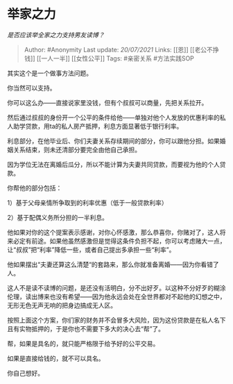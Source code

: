 # 举家之力
*是否应该举全家之力支持男友读博？*

> Author: #Anonymity 
Last update: *20/07/2021* 
Links: [[恩]] [[老公不挣钱]] [[一人一半]] [[女性公平]]
Tags: #亲密关系 #方法实践SOP   

其实这个是一个做事方法问题。

你当然可以支持。

你可以这么办——直接说家里没钱，但有个叔叔可以商量，先把关系拉开。

然后通过叔叔的身份开一个公平的条件给他——单独对他个人发放的优惠利率的私人助学贷款，用ta的私人房产抵押，利息方面显著低于银行利率。

利息部分，在他毕业后、你们夫妻关系存续期间的部分，你可以跟他分担。如果婚姻关系结束，则未还清部分要完全由他自己承担。

因为学位无法在离婚后瓜分，所以不能计算为夫妻共同贷款，而要视为他的个人贷款。

你帮他的部分包括：

1）基于父母亲情所争取到的利率优惠（低于一般贷款利率）

2）基于配偶义务所分担的一半利息。

  

他如果对你的这个提案表示感谢，对你心怀感激，那么恭喜你，你赌对了，这人将来必定有前途。如果他虽然感激但是觉得这条件负担不起，你可以考虑赌大一点，让“叔叔”把“利率”降低一些，或者自己提出多承担一些“利率”。

他如果摆出“夫妻还算这么清楚“的套路来，那么你就准备离婚——因为你看错了人。

这人不是读不读博的问题，是还没有活明白，分不出好歹。以这种不分好歹的糊涂伦理，读出博来也没有希望——因为他永远会处在全世界都对不起他的幻想之中，无形无色无声无响的把身边搞成无人区。

  

按照上面这个方案，你们家的财务并不会冒多大风险，因为这份贷款是在私人名下且有实物抵押的，于是你也不需要下多大的决心去“帮”了。

  

帮，如果是具名的，就只能严格限于给予好的公平交易。

如果是直接给钱的，就不可以具名。

你自己想好。